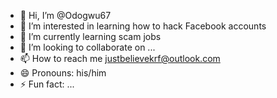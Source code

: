 - 👋 Hi, I’m @Odogwu67
- 👀 I’m interested in learning how to hack Facebook accounts
- 🌱 I’m currently learning scam jobs
- 💞️ I’m looking to collaborate on ...
- 📫 How to reach me justbelievekrf@outlook.com
- 😄 Pronouns: his/him
- ⚡ Fun fact: ...

<!---
Odogwu67/Odogwu67 is a ✨ special ✨ repository because its `README.md` (this file) appears on your GitHub profile.
You can click the Preview link to take a look at your changes.
--->
